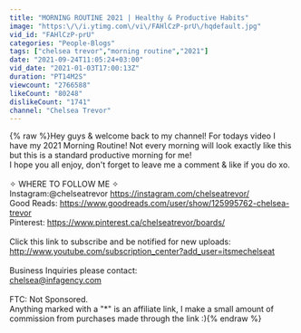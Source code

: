 ```yaml
---
title: "MORNING ROUTINE 2021 | Healthy & Productive Habits"
image: "https:\/\/i.ytimg.com\/vi\/FAHlCzP-prU\/hqdefault.jpg"
vid_id: "FAHlCzP-prU"
categories: "People-Blogs"
tags: ["chelsea trevor","morning routine","2021"]
date: "2021-09-24T11:05:24+03:00"
vid_date: "2021-01-03T17:00:13Z"
duration: "PT14M2S"
viewcount: "2766588"
likeCount: "80248"
dislikeCount: "1741"
channel: "Chelsea Trevor"
---
```

{% raw %}Hey guys &amp; welcome back to my channel! For todays video I have my 2021 Morning Routine! Not every morning will look exactly like this but this is a standard productive morning for me!<br />I hope you all enjoy, don't forget to leave me a comment &amp; like if you do xo.<br /><br />✧ WHERE TO FOLLOW ME ✧<br />Instagram:@chelseatrevor  <a rel="nofollow" target="blank" href="https://instagram.com/chelseatrevor/">https://instagram.com/chelseatrevor/</a><br />Good Reads: <a rel="nofollow" target="blank" href="https://www.goodreads.com/user/show/125995762-chelsea-trevor">https://www.goodreads.com/user/show/125995762-chelsea-trevor</a><br />Pinterest: <a rel="nofollow" target="blank" href="https://www.pinterest.ca/chelseatrevor/boards/">https://www.pinterest.ca/chelseatrevor/boards/</a><br /><br />Click this link to subscribe and be notified for new uploads:<br /><a rel="nofollow" target="blank" href="http://www.youtube.com/subscription_center?add_user=itsmechelseat">http://www.youtube.com/subscription_center?add_user=itsmechelseat</a><br /><br />Business Inquiries please contact: <br />chelsea@infagency.com<br /><br />FTC: Not Sponsored.<br />Anything marked with a &quot;*&quot; is an affiliate link, I make a small amount of commission from purchases made through the link :){% endraw %}
